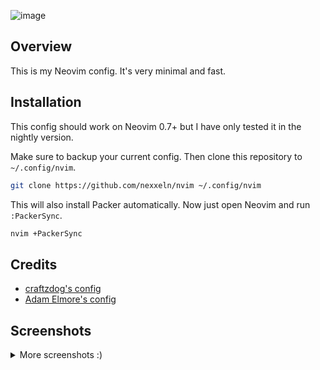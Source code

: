 ![image](https://user-images.githubusercontent.com/95541290/192467835-9d21acb7-7fd7-4d02-95a1-03de1a856ad5.png)

## Overview

This is my Neovim config. It's very minimal and fast.

## Installation

This config should work on Neovim 0.7+ but I have only tested it in the nightly version.

Make sure to backup your current config. Then clone this repository to `~/.config/nvim`.

```sh
git clone https://github.com/nexxeln/nvim ~/.config/nvim
```

This will also install Packer automatically. Now just open Neovim and run `:PackerSync`.

```sh
nvim +PackerSync
```

## Credits

- [craftzdog's config](https://github.com/craftzdog/dotfiles-public)
- [Adam Elmore's config](https://github.com/adamelmore/dotfiles)

## Screenshots

<details>
  <summary>More screenshots :)</summary>
  <br />
  <samp>
    <img alt="image" src="https://user-images.githubusercontent.com/95541290/192472062-0b6b2caa-317a-4563-b08c-6a49dedaf799.png">
    <p>completion</p>
    <br />
    <img alt="image" src="https://user-images.githubusercontent.com/95541290/192471443-8e0fa19b-0b89-4628-9154-39224d51ba50.png" />
    <p>code actions</p>
    <br />
    <img alt="image" src="https://us-east-1.tixte.net/uploads/this-vegetable.is-from.space/wwqphtr5pt.gif" />
    <p>lsp actions</p>
    <br />
    <img alt="img" src="https://us-east-1.tixte.net/uploads/this-vegetable.is-from.space/O8t0NSaPe1.gif" />
    <p>auto-formatting</p>
  </samp>
</details>
